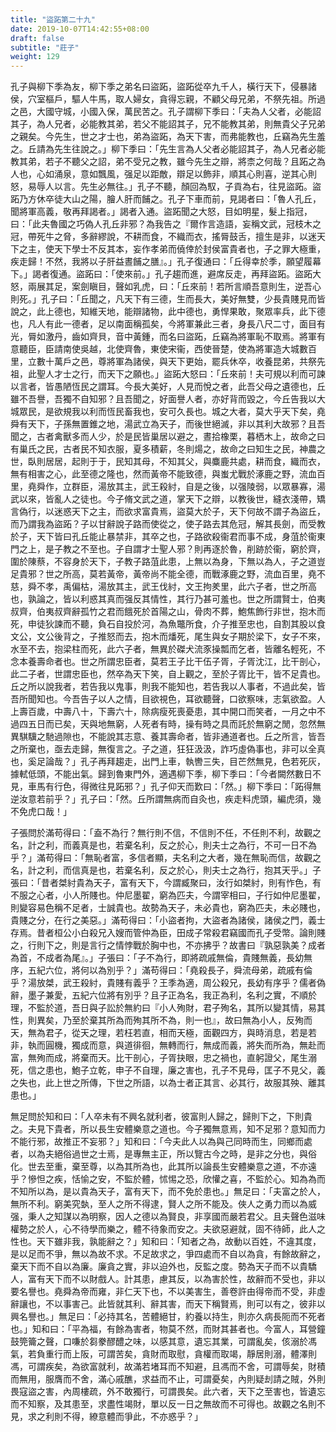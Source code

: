 ```yaml
---
title: "盜跖第二十九"
date: 2019-10-07T14:42:55+08:00
draft: false
subtitle: "莊子"
weight: 129
---
```




孔子與柳下季為友，柳下季之弟名曰盜跖，盜跖從卒九千人，橫行天下，侵暴諸侯，穴室樞戶，驅人牛馬，取人婦女，貪得忘親，不顧父母兄弟，不祭先祖。所過之邑，大國守城，小國入保，萬民苦之。孔子謂柳下季曰：「<span class="text-secondary">夫為人父者，必能詔其子，為人兄者，必能教其弟，若父不能詔其子，兄不能教其弟，則無貴父子兄弟之親矣。今先生，世之才士也，弟為盜跖，為天下害，而弗能教也，丘竊為先生羞之。丘請為先生往說之。</span>」柳下季曰：「<span class="text-secondary">先生言為人父者必能詔其子，為人兄者必能教其弟，若子不聽父之詔，弟不受兄之教，雖今先生之辯，將柰之何哉？且跖之為人也，心如涌泉，意如飄風，强足以距敵，辯足以飾非，順其心則喜，逆其心則怒，易辱人以言。先生必無往。</span>」孔子不聽，顏回為馭，子貢為右，往見盜跖。盜跖乃方休卒徒大山之陽，膾人肝而餔之。孔子下車而前，見謁者曰：「<span class="text-secondary">魯人孔丘，聞將軍高義，敬再拜謁者。</span>」謁者入通。盜跖聞之大怒，目如明星，髮上指冠，曰：「<span class="text-secondary">此夫魯國之巧偽人孔丘非邪？為我告之『爾作言造語，妄稱文武，冠枝木之冠，帶死牛之脅，多辭繆說，不耕而食，不織而衣，搖脣鼓舌，擅生是非，以迷天下之主，使天下學士不反其本，妄作孝弟而僥倖於封侯富貴者也，子之罪大極重，疾走歸！不然，我將以子肝益晝餔之膳』。</span>」孔子復通曰：「<span class="text-secondary">丘得幸於季，願望履幕下。</span>」謁者復通。盜跖曰：「<span class="text-secondary">使來前。</span>」孔子趨而進，避席反走，再拜盜跖。盜跖大怒，兩展其足，案劍瞋目，聲如乳虎，曰：「<span class="text-secondary">丘來前！若所言順吾意則生，逆吾心則死。</span>」孔子曰：「<span class="text-secondary">丘聞之，凡天下有三德，生而長大，美好無雙，少長貴賤見而皆說之，此上德也，知維天地，能辯諸物，此中德也，勇悍果敢，聚眾率兵，此下德也，凡人有此一德者，足以南面稱孤矣，今將軍兼此三者，身長八尺二寸，面目有光，脣如激丹，齒如齊貝，音中黃鍾，而名曰盜跖，丘竊為將軍恥不取焉。將軍有意聽臣，臣請南使吳越，北使齊魯，東使宋衞，西使晉楚，使為將軍造大城數百里，立數十萬戶之邑，尊將軍為諸侯，與天下更始，罷兵休卒，收養昆弟，共祭先祖，此聖人才士之行，而天下之願也。</span>」盜跖大怒曰：「<span class="text-secondary">丘來前！夫可規以利而可諫以言者，皆愚陋恆民之謂耳。今長大美好，人見而悅之者，此吾父母之遺德也，丘雖不吾譽，吾獨不自知邪？且吾聞之，好面譽人者，亦好背而毀之，今丘告我以大城眾民，是欲規我以利而恆民畜我也，安可久長也。城之大者，莫大乎天下矣，堯舜有天下，子孫無置錐之地，湯武立為天子，而後世絕滅，非以其利大故邪？且吾聞之，古者禽獸多而人少，於是民皆巢居以避之，晝拾橡栗，暮栖木上，故命之曰有巢氏之民，古者民不知衣服，夏多積薪，冬則煬之，故命之曰知生之民，神農之世，臥則居居，起則于于，民知其母，不知其父，與麋鹿共處，耕而食，織而衣，無有相害之心，此至德之隆也，然而黃帝不能致德，與蚩尤戰於涿鹿之野，流血百里，堯舜作，立群臣，湯放其主，武王殺紂，自是之後，以强陵弱，以眾暴寡，湯武以來，皆亂人之徒也。今子脩文武之道，掌天下之辯，以教後世，縫衣淺帶，矯言偽行，以迷惑天下之主，而欲求富貴焉，盜莫大於子，天下何故不謂子為盜丘，而乃謂我為盜跖？子以甘辭說子路而使從之，使子路去其危冠，解其長劍，而受教於子，天下皆曰孔丘能止暴禁非，其卒之也，子路欲殺衞君而事不成，身菹於衞東門之上，是子教之不至也。子自謂才士聖人邪？則再逐於魯，削跡於衞，窮於齊，圍於陳蔡，不容身於天下，子教子路菹此患，上無以為身，下無以為人，子之道豈足貴邪？世之所高，莫若黃帝，黃帝尚不能全德，而戰涿鹿之野，流血百里，堯不慈，舜不孝，禹偏枯，湯放其主，武王伐紂，文王拘羑里，此六子者，世之所高也，孰論之，皆以利惑其真而强反其情性，其行乃甚可羞也。世之所謂賢士，伯夷叔齊，伯夷叔齊辭孤竹之君而餓死於首陽之山，骨肉不葬，鮑焦飾行非世，抱木而死，申徒狄諫而不聽，負石自投於河，為魚鼈所食，介子推至忠也，自割其股以食文公，文公後背之，子推怒而去，抱木而燔死，尾生與女子期於梁下，女子不來，水至不去，抱梁柱而死，此六子者，無異於磔犬流豕操瓢而乞者，皆離名輕死，不念本養壽命者也。世之所謂忠臣者，莫若王子比干伍子胥，子胥沈江，比干剖心，此二子者，世謂忠臣也，然卒為天下笑，自上觀之，至於子胥比干，皆不足貴也。丘之所以說我者，若告我以鬼事，則我不能知也，若告我以人事者，不過此矣，皆吾所聞知也。今吾告子以人之情，目欲視色，耳欲聽聲，口欲察味，志氣欲盈。人上壽百歲，中壽八十，下壽六十，除病瘦死喪憂患，其中開口而笑者，一月之中不過四五日而已矣，天與地無窮，人死者有時，操有時之具而託於無窮之閒，忽然無異騏驥之馳過隙也，不能說其志意、養其壽命者，皆非通道者也。丘之所言，皆吾之所棄也，亟去走歸，無復言之。子之道，狂狂汲汲，詐巧虛偽事也，非可以全真也，奚足論哉？</span>」孔子再拜趨走，出門上車，執轡三失，目芒然無見，色若死灰，據軾低頭，不能出氣。歸到魯東門外，適遇柳下季，柳下季曰：「<span class="text-secondary">今者闕然數日不見，車馬有行色，得微往見跖邪？</span>」孔子仰天而歎曰：「<span class="text-secondary">然。</span>」柳下季曰：「<span class="text-secondary">跖得無逆汝意若前乎？</span>」孔子曰：「<span class="text-secondary">然。丘所謂無病而自灸也，疾走料虎頭，編虎須，幾不免虎口哉！</span>」




子張問於滿苟得曰：「<span class="text-secondary">盍不為行？無行則不信，不信則不任，不任則不利，故觀之名，計之利，而義真是也，若棄名利，反之於心，則夫士之為行，不可一日不為乎？</span>」滿苟得曰：「<span class="text-secondary">無恥者富，多信者顯，夫名利之大者，幾在無恥而信，故觀之名，計之利，而信真是也，若棄名利，反之於心，則夫士之為行，抱其天乎。</span>」子張曰：「<span class="text-secondary">昔者桀紂貴為天子，富有天下，今謂臧聚曰，汝行如桀紂，則有怍色，有不服之心者，小人所賤也。仲尼墨翟，窮為匹夫，今謂宰相曰，子行如仲尼墨翟，則變容易色稱不足者，士誠貴也。故勢為天子，未必貴也，窮為匹夫，未必賤也，貴賤之分，在行之美惡。</span>」滿苟得曰：「<span class="text-secondary">小盜者拘，大盜者為諸侯，諸侯之門，義士存焉。昔者桓公小白殺兄入嫂而管仲為臣，田成子常殺君竊國而孔子受幣。論則賤之，行則下之，則是言行之情悖戰於胸中也，不亦拂乎？故書曰『孰惡孰美？成者為首，不成者為尾』。</span>」子張曰：「<span class="text-secondary">子不為行，即將疏戚無倫，貴賤無義，長幼無序，五紀六位，將何以為別乎？</span>」滿苟得曰：「<span class="text-secondary">堯殺長子，舜流母弟，疏戚有倫乎？湯放桀，武王殺紂，貴賤有義乎？王季為適，周公殺兄，長幼有序乎？儒者偽辭，墨子兼愛，五紀六位將有別乎？且子正為名，我正為利，名利之實，不順於理，不監於道，吾日與子訟於無約曰『小人殉財，君子殉名，其所以變其情，易其性，則異矣，乃至於棄其所為而殉其所不為，則一也』，故曰無為小人，反殉而天，無為君子，從天之理，若枉若直，相而天極，面觀四方，與時消息，若是若非，執而圓機，獨成而意，與道徘徊，無轉而行，無成而義，將失而所為，無赴而富，無殉而成，將棄而天。比干剖心，子胥抉眼，忠之禍也，直躬證父，尾生溺死，信之患也，鮑子立乾，申子不自理，廉之害也，孔子不見母，匡子不見父，義之失也，此上世之所傳，下世之所語，以為士者正其言、必其行，故服其殃、離其患也。</span>」



無足問於知和曰：「<span class="text-secondary">人卒未有不興名就利者，彼富則人歸之，歸則下之，下則貴之。夫見下貴者，所以長生安體樂意之道也。今子獨無意焉，知不足邪？意知而力不能行邪，故推正不妄邪？</span>」知和曰：「<span class="text-secondary">今夫此人以為與己同時而生，同鄉而處者，以為夫絕俗過世之士焉，是專無主正，所以覽古今之時，是非之分也，與俗化。世去至重，棄至尊，以為其所為也，此其所以論長生安體樂意之道，不亦遠乎？慘怛之疾，恬愉之安，不監於體，怵惕之恐，欣懽之喜，不監於心。知為為而不知所以為，是以貴為天子，富有天下，而不免於患也。</span>」無足曰：「<span class="text-secondary">夫富之於人，無所不利。窮美究埶，至人之所不得逮，賢人之所不能及。俠人之勇力而以為威强，秉人之知謀以為明察，因人之德以為賢良，非享國而嚴若君父。且夫聲色滋味權勢之於人，心不待學而樂之，體不待象而安之。夫欲惡避就，固不待師，此人之性也。天下雖非我，孰能辭之？</span>」知和曰：「<span class="text-secondary">知者之為，故動以百姓，不違其度，是以足而不爭，無以為故不求。不足故求之，爭四處而不自以為貪，有餘故辭之，棄天下而不自以為廉。廉貪之實，非以迫外也，反監之度。勢為天子而不以貴驕人，富有天下而不以財戲人。計其患，慮其反，以為害於性，故辭而不受也，非以要名譽也。堯舜為帝而雍，非仁天下也，不以美害生，善卷許由得帝而不受，非虛辭讓也，不以事害己。此皆就其利、辭其害，而天下稱賢焉，則可以有之，彼非以興名譽也。</span>」無足曰：「<span class="text-secondary">必持其名，苦體絕甘，約養以持生，則亦久病長阨而不死者也。</span>」知和曰：「<span class="text-secondary">平為福，有餘為害者，物莫不然，而財其甚者也。今富人，耳營鐘鼓筦籥之聲，口嗛於芻豢醪醴之味，以感其意，遺忘其業，可謂亂矣，侅溺於馮氣，若負重行而上阪，可謂苦矣，貪財而取慰，貪權而取竭，靜居則溺，體澤則馮，可謂疾矣，為欲富就利，故滿若堵耳而不知避，且馮而不舍，可謂辱矣，財積而無用，服膺而不舍，滿心戚醮，求益而不止，可謂憂矣，內則疑刦請之賊，外則畏寇盜之害，內周樓疏，外不敢獨行，可謂畏矣。此六者，天下之至害也，皆遺忘而不知察，及其患至，求盡性竭財，單以反一日之無故而不可得也。故觀之名則不見，求之利則不得，繚意體而爭此，不亦惑乎？</span>」